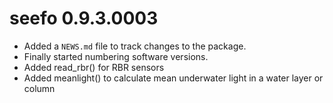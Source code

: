 # seefo 0.9.3.0003

* Added a `NEWS.md` file to track changes to the package.
* Finally started numbering software versions.
* Added read_rbr() for RBR sensors
* Added meanlight() to calculate mean underwater light in a water layer or column
